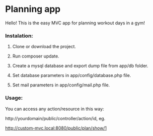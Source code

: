# Planning app

Hello! This is the easy MVC app for planning workout days in a gym!

<h3>Instalation:</h3>

1) Clone or download the project.

2) Run composer update.

3) Create a mysql database and export dump file from app/db folder.

4) Set database parameters in app/config/database.php file.

5) Set mail parameters in app/config/mail.php file.

<h3>Usage:</h3>

You can access any action/resource in this way:

http://yourdomain/public/controller/action/id, eg.

http://custom-mvc.local:8080/public/plan/show/1